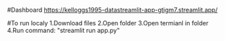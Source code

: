 #Dashboard
https://kelloggs1995-datastreamlit-app-gtigm7.streamlit.app/

#To run localy 
1.Download files
2.Open folder 
3.Open termianl in folder 
4.Run command: "streamlit run app.py"
